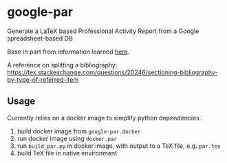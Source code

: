 # google-par
Generate a LaTeX based Professional Activity Report from a Google spreadsheet-based DB

Base in part from information learned [here]( https://www.twilio.com/blog/2017/02/an-easy-way-to-read-and-write-to-a-google-spreadsheet-in-python.html).

A reference on splitting a bibliography: https://tex.stackexchange.com/questions/20246/sectioning-bibliography-by-type-of-referred-item

## Usage

Currently relies on a docker image to simplify python dependencies.

1. build docker image from `google-par.docker`
1. run docker image using `docker.par`
1. run `build_par.py` in docker image, with output to a TeX file, e.g. `par.tex`
1. build TeX file in native environment
